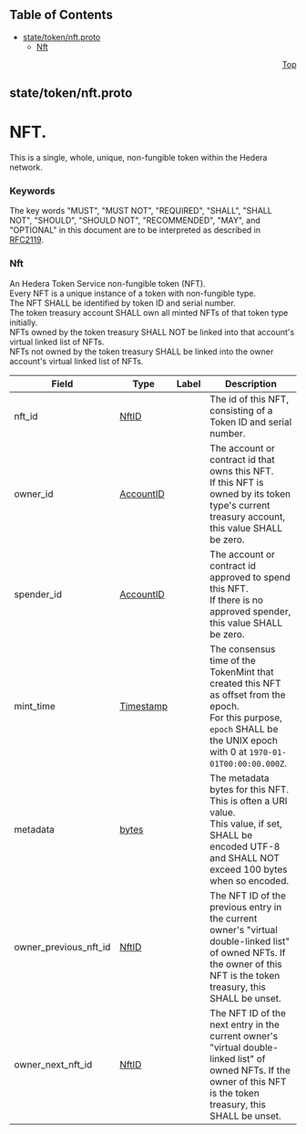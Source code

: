 ## Table of Contents

- [state/token/nft.proto](#state_token_nft-proto)
    - [Nft](#proto-Nft)
  



<a name="state_token_nft-proto"></a>
<p align="right"><a href="#top">Top</a></p>

## state/token/nft.proto
# NFT.
This is a single, whole, unique, non-fungible token within the Hedera network.

### Keywords
The key words "MUST", "MUST NOT", "REQUIRED", "SHALL", "SHALL NOT",
"SHOULD", "SHOULD NOT", "RECOMMENDED", "MAY", and "OPTIONAL" in this
document are to be interpreted as described in [RFC2119](https://www.ietf.org/rfc/rfc2119).


<a name="proto-Nft"></a>

### Nft
An Hedera Token Service non-fungible token (NFT).<br/>
Every NFT is a unique instance of a token with non-fungible type.<br/>
The NFT SHALL be identified by token ID and serial number.<br/>
The token treasury account SHALL own all minted NFTs of that token type initially.<br/>
NFTs owned by the token treasury SHALL NOT be linked into that account's virtual linked list of NFTs.<br/>
NFTs not owned by the token treasury SHALL be linked into the owner account's virtual linked list of NFTs.


| Field | Type | Label | Description |
| ----- | ---- | ----- | ----------- |
| nft_id | [NftID](#proto-NftID) |  | The id of this NFT, consisting of a Token ID and serial number. |
| owner_id | [AccountID](#proto-AccountID) |  | The account or contract id that owns this NFT.<br/> If this NFT is owned by its token type's current treasury account, this value SHALL be zero. |
| spender_id | [AccountID](#proto-AccountID) |  | The account or contract id approved to spend this NFT.<br/> If there is no approved spender, this value SHALL be zero. |
| mint_time | [Timestamp](#proto-Timestamp) |  | The consensus time of the TokenMint that created this NFT as offset from the epoch.<br/> For this purpose, `epoch` SHALL be the UNIX epoch with 0 at `1970-01-01T00:00:00.000Z`. |
| metadata | [bytes](#bytes) |  | The metadata bytes for this NFT. This is often a URI value.<br/> This value, if set, SHALL be encoded UTF-8 and SHALL NOT exceed 100 bytes when so encoded. |
| owner_previous_nft_id | [NftID](#proto-NftID) |  | The NFT ID of the previous entry in the current owner's "virtual double-linked list" of owned NFTs. If the owner of this NFT is the token treasury, this SHALL be unset. |
| owner_next_nft_id | [NftID](#proto-NftID) |  | The NFT ID of the next entry in the current owner's "virtual double-linked list" of owned NFTs. If the owner of this NFT is the token treasury, this SHALL be unset. |





 <!-- end messages -->

 <!-- end enums -->

 <!-- end HasExtensions -->

 <!-- end services -->


